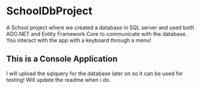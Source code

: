# SchoolDbProject
A School project where we created a database in SQL server and used both ADO.NET and Entity Framework Core to communicate with the database.
You interact with the app with a keyboard through a menu!

## This is a Console Application
I will upload the sqlquery for the database later on so it can be used for testing!
Will update the readme when i do.
